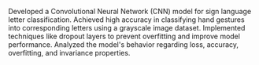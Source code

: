 Developed a Convolutional Neural Network (CNN) model for sign language letter classification.
Achieved high accuracy in classifying hand gestures into corresponding letters using a grayscale image dataset.
Implemented techniques like dropout layers to prevent overfitting and improve model performance.
Analyzed the model's behavior regarding loss, accuracy, overfitting, and invariance properties.
